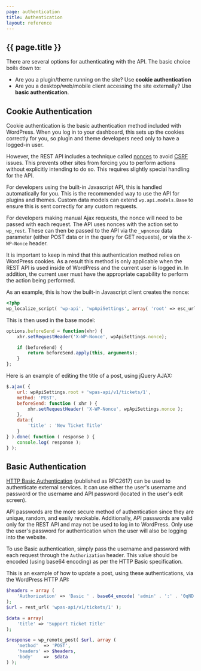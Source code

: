 ```yaml
---
page: authentication
title: Authentication
layout: reference
---
```


<section class="route">
<div class="primary" markdown="1">
<h1>{{ page.title }}</h1>

There are several options for authenticating with the API. The basic choice boils
down to:

* Are you a plugin/theme running on the site? Use **cookie authentication**
* Are you a desktop/web/mobile client accessing the site externally? Use **basic authentication**.
</div>
</section>

<section class="route">
<div class="primary" markdown="1">

Cookie Authentication
---------------------
Cookie authentication is the basic authentication method included with
WordPress. When you log in to your dashboard, this sets up the cookies correctly
for you, so plugin and theme developers need only to have a logged-in user.

However, the REST API includes a technique called [nonces][] to avoid [CSRF][] issues.
This prevents other sites from forcing you to perform actions without explicitly
intending to do so. This requires slightly special handling for the API.

For developers using the built-in Javascript API, this is handled automatically
for you. This is the recommended way to use the API for plugins and themes.
Custom data models can extend `wp.api.models.Base` to ensure this is sent
correctly for any custom requests.

For developers making manual Ajax requests, the nonce will need to be passed
with each request. The API uses nonces with the action set to `wp_rest`. These
can then be passed to the API via the `_wpnonce` data parameter (either POST
data or in the query for GET requests), or via the `X-WP-Nonce` header.

It is important to keep in mind that this authentication method relies on WordPress
cookies. As a result this method is only applicable when the REST API is used inside
of WordPress and the current user is logged in. In addition, the current user must
have the appropriate capability to perform the action being performed.

</div>

<div class="secondary" markdown="1">
As an example, this is how the built-in Javascript client creates the nonce:

```php
<?php
wp_localize_script( 'wp-api', 'wpApiSettings', array( 'root' => esc_url_raw( rest_url() ), 'nonce' => wp_create_nonce( 'wp_rest' ) ) );
```

This is then used in the base model:

```javascript
options.beforeSend = function(xhr) {
	xhr.setRequestHeader('X-WP-Nonce', wpApiSettings.nonce);

	if (beforeSend) {
		return beforeSend.apply(this, arguments);
	}
};
```

Here is an example of editing the title of a post, using jQuery AJAX:

```javascript
$.ajax( {
    url: wpApiSettings.root + 'wpas-api/v1/tickets/1',
    method: 'POST',
    beforeSend: function ( xhr ) {
        xhr.setRequestHeader( 'X-WP-Nonce', wpApiSettings.nonce );
    },
    data:{
        'title' : 'New Ticket Title'
    }
} ).done( function ( response ) {
    console.log( response );
} );
```

[nonces]: http://codex.wordpress.org/WordPress_Nonces
[CSRF]: http://en.wikipedia.org/wiki/Cross-site_request_forgery

</div>
</section>

<section class="route">
<div class="primary" markdown="1">

Basic Authentication
--------------------
[HTTP Basic Authentication][http-basic] (published as RFC2617) can be used to authenticate external services. It can use either the user's username and password or the username and API password (located in the user's edit screen).

API passwords are the more secure method of authentication since they are unique, random, and easily revokable. Additionally, API passwords are valid only for the REST API and may not be used to log in to WordPress. Only use the user's password for authentication when the user will also be logging into the website.

To use Basic authentication, simply pass the username and password with each
request through the `Authorization` header. This value should be encoded (using
base64 encoding) as per the HTTP Basic specification.

</div>

<div class="secondary" markdown="1">

This is an example of how to update a post, using these authentications, via the
WordPress HTTP API:

```php
$headers = array (
	'Authorization' => 'Basic ' . base64_encode( 'admin' . ':' . '0qND QR5t tX4y qa0S eb4c tjrq' ),
);
$url = rest_url( 'wpas-api/v1/tickets/1' );

$data = array(
	'title' => 'Support Ticket Title' 
);

$response = wp_remote_post( $url, array (
    'method'  => 'POST',
    'headers' => $headers,
    'body'    =>  $data
) );
```
    

[http-basic]: https://tools.ietf.org/html/rfc2617
[basic-auth-plugin]: https://github.com/WP-API/Basic-Auth
[application-passwords]: https://github.com/georgestephanis/application-passwords
</div>
</section>
